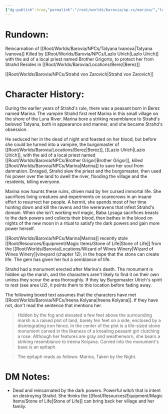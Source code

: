 ```yaml
---
{"dg-publish":true,"permalink":"/root/worlds/barovia/np-cs/marina/","tags":["Barovia"]}
---
```


# **Rundown:**

Reincarnation of [[Root/Worlds/Barovia/NPCs/Tatyana Ivanova\|Tatyana Ivanova]]
Killed by [[Root/Worlds/Barovia/NPCs/Lazlo Ulrich\|Lazlo Ulrich]] with the aid of a local priest named Brother Grigorto, to protect her from Strahd
Resides in [[Root/Worlds/Barovia/Locations/Berez\|Berez]]

[[Root/Worlds/Barovia/NPCs/Strahd von Zarovich\|Strahd von Zarovich]]
# **Character History:**
During the earlier years of Strahd's rule, there was a peasant born in Berez named Marina.
The vampire Strahd first met Marina in this small village on the shore of the Luna River. Marina bore a striking resemblance to Strahd's beloved Tatyana, both in appearance and manner, and she became Strahd's obsession. 

He seduced her in the dead of night and feasted on her blood, but before she could be turned into a vampire, the burgomaster of [[Root/Worlds/Barovia/Locations/Berez\|Berez]], [[Lazio Ulrich\|Lazio Ulrich]], with the aid of a local priest named [[Root/Worlds/Barovia/NPCs/Brother Grigor\|Brother Grigor]], killed [[Root/Worlds/Barovia/NPCs/Marina\|Marina]] to save her soul from damnation.
Enraged, Strahd slew the priest and the burgomaster, then used his power over the land to swell the river, flooding the village and the residents, killing everyone.

Marina now haunts these ruins, driven mad by her cursed immortal life. She sacrifices living creatures and experiments on scarecrows in an insane effort to resurrect her people. A hermit, she spends most of her time hunting down and kill the ravens and the wereravens that infest Strahd's domain. When she isn't working evil magic, Baba Lysaga sacrifices beasts to the dark powers and collects their blood, then bathes in the blood on nights of the new moon in a ritual to satisfy the dark powers and gain more power herself.

[[Root/Worlds/Barovia/NPCs/Marina\|Marina]] recently stole [[Root/Resources/Equipment/Magic Items/Stone of Life\|Stone of Life]] from the [[Root/Worlds/Barovia/Locations/Wizard of Wines Winery\|Wizard of Wines Winery]]vineyard (chapter 12), in the hope that the stone can create life. The gem has given her hut a semblance of life.

Strahd had a monument erected after Marina's death. The monument is hidden up the marsh, and the characters aren't likely to find it on their own unless they scour the area thoroughly. If they lay Burgomaster Ulrich's spirit to rest (see area U2), it points them to this location before fading away.

The following boxed text assumes that the characters have met [[Root/Worlds/Barovia/NPCs/Ireena Kolyana\|Ireena Kolyana]]. If they have not, don't read the
sentence that mentions her.

>Hidden by the fog and elevated a few feet above the surrounding marsh is a raised plot of land, barely ten feet on a side, enclosed by a disintegrating iron fence. In the center of the plot is a life-sized stone monument carved in the likeness of a kneeling peasant girl clutching a rose. 
>Although her features are gray and weatherworn, she bears a striking resemblance to lreena Kolyana. Carved 
>into the monument's base is an epitaph.

> The epitaph reads as follows: Marina, Taken by the Night.

# **DM Notes:**

-   Dead and reincarnated by the dark powers. Powerful witch that is intent on destroying Strahd. She thinks the [[Root/Resources/Equipment/Magic Items/Stone of Life\|Stone of Life]] can bring back her village and her family. 
